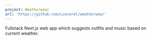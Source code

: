 ```yaml
---
project: Weatherwear
url: 'https://github.com/Luxcorel/weatherwear'
---
```


Fullstack Next.js web app which suggests outfits and music based on current weather.
